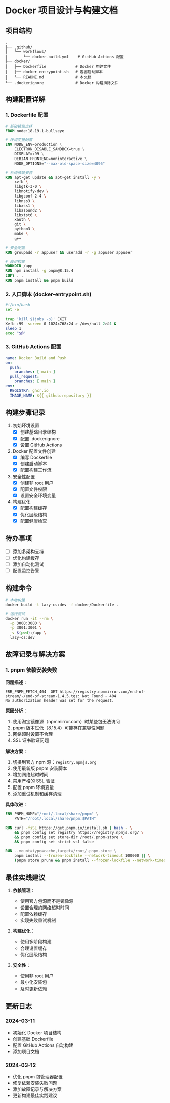 # Docker 项目设计与构建文档

## 项目结构

```
.
├── .github/
│   └── workflows/
│       └── docker-build.yml    # GitHub Actions 配置
├── docker/
│   ├── Dockerfile             # Docker 构建文件
│   ├── docker-entrypoint.sh   # 容器启动脚本
│   └── README.md              # 本文档
└── .dockerignore              # Docker 构建排除文件
```

## 构建配置详解

### 1. Dockerfile 配置

```dockerfile
# 基础镜像选择
FROM node:18.19.1-bullseye

# 环境变量配置
ENV NODE_ENV=production \
    ELECTRON_DISABLE_SANDBOX=true \
    DISPLAY=:99 \
    DEBIAN_FRONTEND=noninteractive \
    NODE_OPTIONS="--max-old-space-size=4096"

# 系统依赖安装
RUN apt-get update && apt-get install -y \
    xvfb \
    libgtk-3-0 \
    libnotify-dev \
    libgconf-2-4 \
    libnss3 \
    libxss1 \
    libasound2 \
    libxtst6 \
    xauth \
    git \
    python3 \
    make \
    g++

# 安全配置
RUN groupadd -r appuser && useradd -r -g appuser appuser

# 应用构建
WORKDIR /app
RUN npm install -g pnpm@8.15.4
COPY . .
RUN pnpm install && pnpm build
```

### 2. 入口脚本 (docker-entrypoint.sh)

```bash
#!/bin/bash
set -e

trap 'kill $(jobs -p)' EXIT
Xvfb :99 -screen 0 1024x768x24 > /dev/null 2>&1 &
sleep 1
exec "$@"
```

### 3. GitHub Actions 配置

```yaml
name: Docker Build and Push
on:
  push:
    branches: [ main ]
  pull_request:
    branches: [ main ]
env:
  REGISTRY: ghcr.io
  IMAGE_NAME: ${{ github.repository }}
```

## 构建步骤记录

1. 初始环境设置
   - [x] 创建基础目录结构
   - [x] 配置 .dockerignore
   - [x] 设置 GitHub Actions

2. Docker 配置文件创建
   - [x] 编写 Dockerfile
   - [x] 创建启动脚本
   - [x] 配置构建工作流

3. 安全性配置
   - [x] 创建非 root 用户
   - [x] 配置文件权限
   - [x] 设置安全环境变量

4. 构建优化
   - [x] 配置构建缓存
   - [x] 优化层级结构
   - [x] 配置健康检查

## 待办事项

- [ ] 添加多架构支持
- [ ] 优化构建缓存
- [ ] 添加自动化测试
- [ ] 配置监控告警

## 构建命令

```bash
# 本地构建
docker build -t lazy-cs:dev -f docker/Dockerfile .

# 运行测试
docker run -it --rm \
  -p 3000:3000 \
  -p 3001:3001 \
  -v $(pwd):/app \
  lazy-cs:dev
```

## 故障记录与解决方案

### 1. pnpm 依赖安装失败

**问题描述**：
```
ERR_PNPM_FETCH_404  GET https://registry.npmmirror.com/end-of-stream/-/end-of-stream-1.4.5.tgz: Not Found - 404
No authorization header was set for the request.
```

**原因分析**：
1. 使用淘宝镜像源（npmmirror.com）时某些包无法访问
2. pnpm 版本过低（8.15.4）可能存在兼容性问题
3. 网络超时设置不合理
4. SSL 证书验证问题

**解决方案**：
1. 切换到官方 npm 源：`registry.npmjs.org`
2. 使用最新版 pnpm 安装脚本
3. 增加网络超时时间
4. 禁用严格的 SSL 验证
5. 配置 pnpm 环境变量
6. 添加重试机制和缓存清理

**具体改进**：
```dockerfile
ENV PNPM_HOME="/root/.local/share/pnpm" \
    PATH="/root/.local/share/pnpm:$PATH"

RUN curl -fsSL https://get.pnpm.io/install.sh | bash - \
    && pnpm config set registry https://registry.npmjs.org/ \
    && pnpm config set store-dir /root/.pnpm-store \
    && pnpm config set strict-ssl false

RUN --mount=type=cache,target=/root/.pnpm-store \
    pnpm install --frozen-lockfile --network-timeout 100000 || \
    (pnpm store prune && pnpm install --frozen-lockfile --network-timeout 100000)
```

## 最佳实践建议

1. **依赖管理**：
   - 使用官方包源而不是镜像源
   - 设置合理的网络超时时间
   - 配置依赖缓存
   - 实现失败重试机制

2. **构建优化**：
   - 使用多阶段构建
   - 合理设置缓存
   - 优化层级结构

3. **安全性**：
   - 使用非 root 用户
   - 最小化安装包
   - 及时更新依赖

## 更新日志

### 2024-03-11
- 初始化 Docker 项目结构
- 创建基础 Dockerfile
- 配置 GitHub Actions 自动构建
- 添加项目文档

### 2024-03-12
- 优化 pnpm 包管理器配置
- 修复依赖安装失败问题
- 添加故障记录与解决方案
- 更新构建最佳实践建议 
